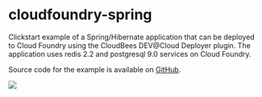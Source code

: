 cloudfoundry-spring
===================

Clickstart example of a Spring/Hibernate application that can be deployed to Cloud Foundry using the CloudBees DEV@Cloud Deployer plugin.  The application uses redis 2.2 and postgresql 9.0 services on Cloud Foundry.

Source code for the example is available on [GitHub](https://github.com/cloudfoundry-samples/springmvc-hibernate-template).

<a href="https://grandcentral.cloudbees.com/?CB_clickstart=https://raw.github.com/CloudBees-community/cloudfoundry-spring/master/clickstart.json"><img src="https://d3ko533tu1ozfq.cloudfront.net/clickstart/deployInstantly.png"/></a>
